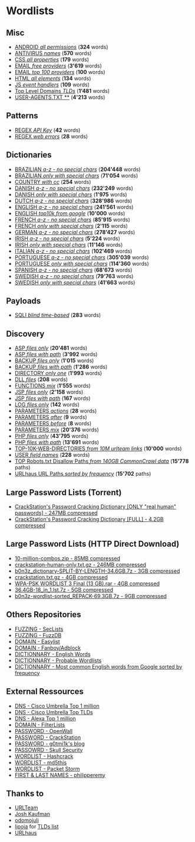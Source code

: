 # Wordlists


## Misc

 * [ANDROID *all permissions*](./misc/android_all_permissions.txt) (**324** words)
 * [ANTIVIRUS *names*](./misc/antivirus_names.txt) (**570** words)
 * [CSS *all properties*](./misc/css_all_properties.txt) (**179** words)
 * [EMAIL *free providers*](./misc/email_free_providers.txt) (**3'619** words)
 * [EMAIL *top 100 providers*](./misc/email_top_100_providers.txt) (**100** words)
 * [HTML *all elements*](./misc/html_all_elements.txt) (**134** words)
 * [JS *event handlers*](./misc/js_event_handlers.txt) (**109** words)
 * [Top Level Domains *TLDs*](./misc/tlds.txt) (**1'481** words)
 * [USER-AGENTS.TXT **](./misc/user-agents.txt) (**4'213** words)

## Patterns

 * [REGEX *API Key*](./patterns/regex_apikey.tsv) (**42** words)
 * [REGEX *web errors*](./patterns/regex_web_errors.csv) (**28** words)

## Dictionaries

 * [BRAZILIAN *a-z - no special chars*](./dictionaries/brazilian_a-z_-_no_special_chars.txt) (**204'448** words)
 * [BRAZILIAN *only with special chars*](./dictionaries/brazilian_only_with_special_chars.txt) (**71'054** words)
 * [COUNTRY *with cc*](./dictionaries/country_with_cc.csv) (**254** words)
 * [DANISH *a-z - no special chars*](./dictionaries/danish_a-z_-_no_special_chars.txt) (**232'249** words)
 * [DANISH *only with special chars*](./dictionaries/danish_only_with_special_chars.txt) (**1'975** words)
 * [DUTCH *a-z - no special chars*](./dictionaries/dutch_a-z_-_no_special_chars.txt) (**328'986** words)
 * [ENGLISH *a-z - no special chars*](./dictionaries/english_a-z_-_no_special_chars.txt) (**241'561** words)
 * [ENGLISH *top10k from google*](./dictionaries/english_top10k_from_google.txt) (**10'000** words)
 * [FRENCH *a-z - no special chars*](./dictionaries/french_a-z_-_no_special_chars.txt) (**85'915** words)
 * [FRENCH *only with special chars*](./dictionaries/french_only_with_special_chars.txt) (**2'115** words)
 * [GERMAN *a-z - no special chars*](./dictionaries/german_a-z_-_no_special_chars.txt) (**278'427** words)
 * [IRISH *a-z - no special chars*](./dictionaries/irish_a-z_-_no_special_chars.txt) (**5'224** words)
 * [IRISH *only with special chars*](./dictionaries/irish_only_with_special_chars.txt) (**11'146** words)
 * [ITALIAN *a-z - no special chars*](./dictionaries/italian_a-z_-_no_special_chars.txt) (**102'469** words)
 * [PORTUGUESE *a-z - no special chars*](./dictionaries/portuguese_a-z_-_no_special_chars.txt) (**305'039** words)
 * [PORTUGUESE *only with special chars*](./dictionaries/portuguese_only_with_special_chars.txt) (**114'360** words)
 * [SPANISH *a-z - no special chars*](./dictionaries/spanish_a-z_-_no_special_chars.txt) (**68'673** words)
 * [SWEDISH *a-z - no special chars*](./dictionaries/swedish_a-z_-_no_special_chars.txt) (**79'763** words)
 * [SWEDISH *only with special chars*](./dictionaries/swedish_only_with_special_chars.txt) (**41'663** words)

## Payloads

 * [SQLI *blind time-based*](./payloads/sqli_blind_time-based.txt) (**283** words)

## Discovery

 * [ASP *files only*](./discovery/asp_files_only.txt) (**20'481** words)
 * [ASP *files with path*](./discovery/asp_files_with_path.txt) (**3'992** words)
 * [BACKUP *files only*](./discovery/backup_files_only.txt) (**1'015** words)
 * [BACKUP *files with path*](./discovery/backup_files_with_path.txt) (**1'286** words)
 * [DIRECTORY *only one*](./discovery/directory_only_one.small.txt) (**1'993** words)
 * [DLL *files*](./discovery/dll_files.txt) (**208** words)
 * [FUNCTIONS *mix*](./discovery/functions_mix.txt) (**1'555** words)
 * [JSP *files only*](./discovery/jsp_files_only.txt) (**2'158** words)
 * [JSP *files with path*](./discovery/jsp_files_with_path.txt) (**167** words)
 * [LOG *files only*](./discovery/log_files_only.txt) (**142** words)
 * [PARAMETERS *actions*](./discovery/parameters_actions.txt) (**28** words)
 * [PARAMETERS *after*](./discovery/parameters_after.txt) (**9** words)
 * [PARAMETERS *before*](./discovery/parameters_before.txt) (**8** words)
 * [PARAMETERS *mix*](./discovery/parameters_mix.txt) (**20'376** words)
 * [PHP *files only*](./discovery/php_files_only.txt) (**43'795** words)
 * [PHP *files with path*](./discovery/php_files_with_path.txt) (**13'691** words)
 * [TOP-10K-WEB-DIRECTORIES *from 10M urlteam links*](./discovery/top-10k-web-directories_from_10M_urlteam_links.txt) (**10'000** words)
 * [USER *field names*](./discovery/user_field_names.txt) (**228** words)
 * [TOP Robots.txt Disallow Paths *from 140GB CommonCrawl data*](./discovery/top_robotstxt_disallow_paths.txt) (**15'778** paths)
 * [URLhaus URL Paths *sorted by frequency*](./discovery/URLhaus-URL-Paths_sorted_by_frequency.txt) (**15'702** paths)


## Large Password Lists (Torrent)
 * [CrackStation's Password Cracking Dictionary [ONLY "real human" passwords] - 247MB compressed](https://crackstation.net/downloads/crackstation-human-only.txt.gz.torrent)
 * [CrackStation's Password Cracking Dictionary [FULL] - 4.2GB compressed](https://crackstation.net/downloads/crackstation.txt.gz.torrent)

## Large Password Lists (HTTP Direct Download)

 * [10-million-combos.zip - 85MB compressed](http://download.g0tmi1k.com/wordlists/large/10-million-combos.zip)
 * [crackstation-human-only.txt.gz - 246MB compressed](http://download.g0tmi1k.com/wordlists/large/crackstation-human-only.txt.gz)
 * [b0n3z_dictionary-SPLIT-BY-LENGTH-34.6GB.7z - 3GB compressed](http://download.g0tmi1k.com/wordlists/large/b0n3z_dictionary-SPLIT-BY-LENGTH-34.6GB.7z)
 * [crackstation.txt.gz - 4GB compressed](http://download.g0tmi1k.com/wordlists/large/crackstation.txt.gz)
 * [WPA-PSK WORDLIST 3 Final (13 GB).rar - 4GB compressed](http://download.g0tmi1k.com/wordlists/large/WPA-PSK%20WORDLIST%203%20Final%20%2813%20GB%29.rar)
 * [36.4GB-18_in_1.lst.7z - 5GB compressed](http://download.g0tmi1k.com/wordlists/large/36.4GB-18_in_1.lst.7z)
 * [b0n3z-wordlist-sorted_REPACK-69.3GB.7z - 9GB compressed](http://download.g0tmi1k.com/wordlists/large/b0n3z-wordlist-sorted_REPACK-69.3GB.7z)
 
 ## Others Repositories

 * [FUZZING - SecLists](https://github.com/danielmiessler/SecLists)
 * [FUZZING - FuzzDB](https://github.com/fuzzdb-project/fuzzdb/)
 * [DOMAIN - Easylist](https://github.com/easylist/easylist)
 * [DOMAIN - Fanboy/Adblock](https://github.com/ryanbr/fanboy-adblock)
 * [DICTIONNARY - English Words](https://github.com/dwyl/english-words)
 * [DICTIONNARY - Probable Wordlists](https://github.com/berzerk0/Probable-Wordlists)
 * [DICTIONNARY - Most common English words from Google sorted by frequency](https://github.com/first20hours/google-10000-english)

## External Ressources

 * [DNS - Cisco Umbrella Top 1 million](http://s3-us-west-1.amazonaws.com/umbrella-static/top-1m.csv.zip)
 * [DNS - Cisco Umbrella Top TLDs](http://s3-us-west-1.amazonaws.com/umbrella-static/top-1m-TLD.csv.zip)
 * [DNS - Alexa Top 1 million](http://s3.amazonaws.com/alexa-static/top-1m.csv.zip)
 * [DOMAIN - FilterLists](https://filterlists.com/)
 * [PASSWORD - OpenWall](http://www.openwall.com/wordlists/)
 * [PASSWORD - CrackStation](https://crackstation.net/buy-crackstation-wordlist-password-cracking-dictionary.htm)
 * [PASSWORD - g0tmi1k's blog](http://blog.g0tmi1k.com/2011/06/dictionaries-wordlists/)
 * [PASSOWRD - Skull Security](https://wiki.skullsecurity.org/Passwords)
 * [WORDLIST - Hashcrack](http://hashcrack.blogspot.ch/p/wordlist-downloads_29.html)
 * [WORDLIST - md5this](http://www.md5this.com/tools/wordlists.html)
 * [WORDLIST - Packet Storm](https://packetstormsecurity.com/Crackers/wordlists/)
 * [FIRST & LAST NAMES - philipperemy](https://github.com/philipperemy/name-dataset)
 

## Thanks to

 * [URLTeam](https://www.archiveteam.org/index.php/URLTeam)
 * [Josh Kaufman](https://github.com/first20hours)
 * [odomojuli](https://github.com/odomojuli)
 * [lipoja](https://github.com/lipoja) for [TLDs list](https://github.com/lipoja/URLExtract/blob/master/urlextract/data/tlds-alpha-by-domain.txt)
 * [URLhaus](https://urlhaus.abuse.ch/)

